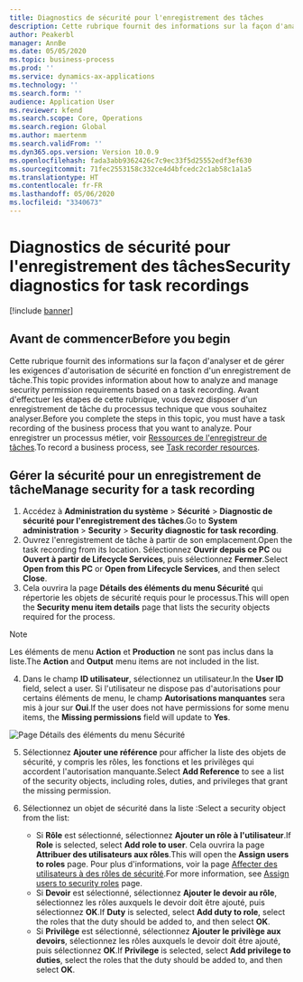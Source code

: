 ```yaml
---
title: Diagnostics de sécurité pour l'enregistrement des tâches
description: Cette rubrique fournit des informations sur la façon d'analyser et de gérer les exigences d'autorisation de sécurité en fonction d'un enregistrement de tâche.
author: Peakerbl
manager: AnnBe
ms.date: 05/05/2020
ms.topic: business-process
ms.prod: ''
ms.service: dynamics-ax-applications
ms.technology: ''
ms.search.form: ''
audience: Application User
ms.reviewer: kfend
ms.search.scope: Core, Operations
ms.search.region: Global
ms.author: maertenm
ms.search.validFrom: ''
ms.dyn365.ops.version: Version 10.0.9
ms.openlocfilehash: fada3abb9362426c7c9ec33f5d25552edf3ef630
ms.sourcegitcommit: 71fec2553158c332ce4d4bfcedc2c1ab58c1a1a5
ms.translationtype: HT
ms.contentlocale: fr-FR
ms.lasthandoff: 05/06/2020
ms.locfileid: "3340673"
---
```

# <a name="security-diagnostics-for-task-recordings"></a><span data-ttu-id="faf0c-103">Diagnostics de sécurité pour l'enregistrement des tâches</span><span class="sxs-lookup"><span data-stu-id="faf0c-103">Security diagnostics for task recordings</span></span>

[!include [banner](../../includes/banner.md)]

## <a name="before-you-begin"></a><span data-ttu-id="faf0c-104">Avant de commencer</span><span class="sxs-lookup"><span data-stu-id="faf0c-104">Before you begin</span></span>

<span data-ttu-id="faf0c-105">Cette rubrique fournit des informations sur la façon d'analyser et de gérer les exigences d'autorisation de sécurité en fonction d'un enregistrement de tâche.</span><span class="sxs-lookup"><span data-stu-id="faf0c-105">This topic provides information about how to analyze and manage security permission requirements based on a task recording.</span></span> <span data-ttu-id="faf0c-106">Avant d'effectuer les étapes de cette rubrique, vous devez disposer d'un enregistrement de tâche du processus technique que vous souhaitez analyser.</span><span class="sxs-lookup"><span data-stu-id="faf0c-106">Before you complete the steps in this topic, you must have a task recording of the business process that you want to analyze.</span></span> <span data-ttu-id="faf0c-107">Pour enregistrer un processus métier, voir [Ressources de l'enregistreur de tâches](../../user-interface/task-recorder.md).</span><span class="sxs-lookup"><span data-stu-id="faf0c-107">To record a business process, see [Task recorder resources](../../user-interface/task-recorder.md).</span></span> 

## <a name="manage-security-for-a-task-recording"></a><span data-ttu-id="faf0c-108">Gérer la sécurité pour un enregistrement de tâche</span><span class="sxs-lookup"><span data-stu-id="faf0c-108">Manage security for a task recording</span></span>

1. <span data-ttu-id="faf0c-109">Accédez à **Administration du système** > **Sécurité** > **Diagnostic de sécurité pour l'enregistrement des tâches**.</span><span class="sxs-lookup"><span data-stu-id="faf0c-109">Go to **System administration** > **Security** > **Security diagnostic for task recording**.</span></span>
2. <span data-ttu-id="faf0c-110">Ouvrez l'enregistrement de tâche à partir de son emplacement.</span><span class="sxs-lookup"><span data-stu-id="faf0c-110">Open the task recording from its location.</span></span> <span data-ttu-id="faf0c-111">Sélectionnez **Ouvrir depuis ce PC** ou **Ouvert à partir de Lifecycle Services**, puis sélectionnez **Fermer**.</span><span class="sxs-lookup"><span data-stu-id="faf0c-111">Select **Open from this PC** or **Open from Lifecycle Services**, and then select **Close**.</span></span>
3. <span data-ttu-id="faf0c-112">Cela ouvrira la page **Détails des éléments du menu Sécurité** qui répertorie les objets de sécurité requis pour le processus.</span><span class="sxs-lookup"><span data-stu-id="faf0c-112">This will open the **Security menu item details** page that lists the security objects required for the process.</span></span>

 > [!NOTE]
 > <span data-ttu-id="faf0c-113">Les éléments de menu **Action** et **Production** ne sont pas inclus dans la liste.</span><span class="sxs-lookup"><span data-stu-id="faf0c-113">The **Action** and **Output** menu items are not included in the list.</span></span>

4. <span data-ttu-id="faf0c-114">Dans le champ **ID utilisateur**, sélectionnez un utilisateur.</span><span class="sxs-lookup"><span data-stu-id="faf0c-114">In the **User ID** field, select a user.</span></span> <span data-ttu-id="faf0c-115">Si l'utilisateur ne dispose pas d'autorisations pour certains éléments de menu, le champ **Autorisations manquantes** sera mis à jour sur **Oui**.</span><span class="sxs-lookup"><span data-stu-id="faf0c-115">If the user does not have permissions for some menu items, the **Missing permissions** field will update to **Yes**.</span></span>
  
  ![Page Détails des éléments du menu Sécurité](../media/Security-Menu-Item-Details.png)

5. <span data-ttu-id="faf0c-117">Sélectionnez **Ajouter une référence** pour afficher la liste des objets de sécurité, y compris les rôles, les fonctions et les privilèges qui accordent l'autorisation manquante.</span><span class="sxs-lookup"><span data-stu-id="faf0c-117">Select **Add Reference** to see a list of the security objects, including roles, duties, and privileges that grant the missing permission.</span></span>
6. <span data-ttu-id="faf0c-118">Sélectionnez un objet de sécurité dans la liste :</span><span class="sxs-lookup"><span data-stu-id="faf0c-118">Select a security object from the list:</span></span>

    - <span data-ttu-id="faf0c-119">Si **Rôle** est sélectionné, sélectionnez **Ajouter un rôle à l'utilisateur**.</span><span class="sxs-lookup"><span data-stu-id="faf0c-119">If **Role** is selected, select **Add role to user**.</span></span> <span data-ttu-id="faf0c-120">Cela ouvrira la page **Attribuer des utilisateurs aux rôles**.</span><span class="sxs-lookup"><span data-stu-id="faf0c-120">This will open the **Assign users to roles** page.</span></span> <span data-ttu-id="faf0c-121">Pour plus d'informations, voir la page [Affecter des utilisateurs à des rôles de sécurité](assign-users-security-roles.md).</span><span class="sxs-lookup"><span data-stu-id="faf0c-121">For more information, see [Assign users to security roles](assign-users-security-roles.md) page.</span></span>
    - <span data-ttu-id="faf0c-122">Si **Devoir** est sélectionné, sélectionnez **Ajouter le devoir au rôle**, sélectionnez les rôles auxquels le devoir doit être ajouté, puis sélectionnez **OK**.</span><span class="sxs-lookup"><span data-stu-id="faf0c-122">If **Duty** is selected, select **Add duty to role**, select the roles that the duty should be added to, and then select **OK**.</span></span>
    - <span data-ttu-id="faf0c-123">Si **Privilège** est sélectionné, sélectionnez **Ajouter le privilège aux devoirs**, sélectionnez les rôles auxquels le devoir doit être ajouté, puis sélectionnez **OK**.</span><span class="sxs-lookup"><span data-stu-id="faf0c-123">If **Privilege** is selected, select **Add privilege to duties**, select the roles that the duty should be added to, and then select **OK**.</span></span>
